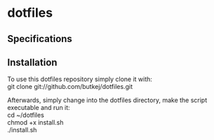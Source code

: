 # dotfiles
## Specifications
## Installation
To use this dotfiles repository simply clone it with:  
	git clone git://github.com/butkej/dotfiles.git  

Afterwards, simply change into the dotfiles directory, make the script executable and run it:  
	cd ~/dotfiles  
	chmod +x install.sh  
	./install.sh   

